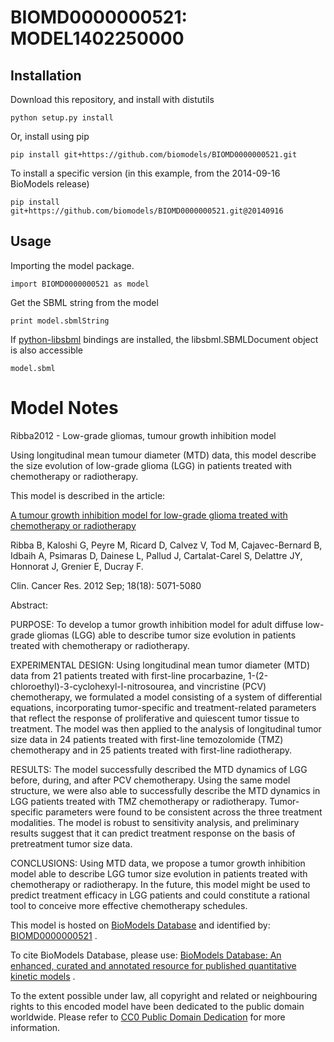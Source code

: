 # BIOMD0000000521: MODEL1402250000

## Installation

Download this repository, and install with distutils

`python setup.py install`

Or, install using pip

`pip install git+https://github.com/biomodels/BIOMD0000000521.git`

To install a specific version (in this example, from the 2014-09-16 BioModels release)

`pip install git+https://github.com/biomodels/BIOMD0000000521.git@20140916`

## Usage

Importing the model package.

`import BIOMD0000000521 as model`

Get the SBML string from the model

`print model.sbmlString`

If [python-libsbml](https://pypi.python.org/pypi/python-libsbml) bindings are
installed, the libsbml.SBMLDocument object is also accessible

`model.sbml`


# Model Notes


Ribba2012 - Low-grade gliomas, tumour growth inhibition model

Using longitudinal mean tumour diameter (MTD) data, this model describe the
size evolution of low-grade glioma (LGG) in patients treated with chemotherapy
or radiotherapy.

This model is described in the article:

[A tumour growth inhibition model for low-grade glioma treated with
chemotherapy or radiotherapy](http://identifiers.org/pubmed/22761472)

Ribba B, Kaloshi G, Peyre M, Ricard D, Calvez V, Tod M, Cajavec-Bernard B,
Idbaih A, Psimaras D, Dainese L, Pallud J, Cartalat-Carel S, Delattre JY,
Honnorat J, Grenier E, Ducray F.

Clin. Cancer Res. 2012 Sep; 18(18): 5071-5080

Abstract:

PURPOSE: To develop a tumor growth inhibition model for adult diffuse low-
grade gliomas (LGG) able to describe tumor size evolution in patients treated
with chemotherapy or radiotherapy.

EXPERIMENTAL DESIGN: Using longitudinal mean tumor diameter (MTD) data from 21
patients treated with first-line procarbazine,
1-(2-chloroethyl)-3-cyclohexyl-l-nitrosourea, and vincristine (PCV)
chemotherapy, we formulated a model consisting of a system of differential
equations, incorporating tumor-specific and treatment-related parameters that
reflect the response of proliferative and quiescent tumor tissue to treatment.
The model was then applied to the analysis of longitudinal tumor size data in
24 patients treated with first-line temozolomide (TMZ) chemotherapy and in 25
patients treated with first-line radiotherapy.

RESULTS: The model successfully described the MTD dynamics of LGG before,
during, and after PCV chemotherapy. Using the same model structure, we were
also able to successfully describe the MTD dynamics in LGG patients treated
with TMZ chemotherapy or radiotherapy. Tumor-specific parameters were found to
be consistent across the three treatment modalities. The model is robust to
sensitivity analysis, and preliminary results suggest that it can predict
treatment response on the basis of pretreatment tumor size data.

CONCLUSIONS: Using MTD data, we propose a tumor growth inhibition model able
to describe LGG tumor size evolution in patients treated with chemotherapy or
radiotherapy. In the future, this model might be used to predict treatment
efficacy in LGG patients and could constitute a rational tool to conceive more
effective chemotherapy schedules.

This model is hosted on [BioModels Database](http://www.ebi.ac.uk/biomodels/)
and identified by:
[BIOMD0000000521](http://identifiers.org/biomodels.db/BIOMD0000000521) .

To cite BioModels Database, please use: [BioModels Database: An enhanced,
curated and annotated resource for published quantitative kinetic
models](http://identifiers.org/pubmed/20587024) .

To the extent possible under law, all copyright and related or neighbouring
rights to this encoded model have been dedicated to the public domain
worldwide. Please refer to [CC0 Public Domain
Dedication](http://creativecommons.org/publicdomain/zero/1.0/) for more
information.


